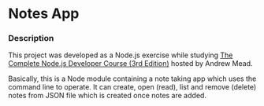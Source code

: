 # Notes App

### Description

This project was developed as a Node.js exercise while studying [The Complete Node.js Developer Course (3rd Edition)](https://www.udemy.com/course/the-complete-nodejs-developer-course-2/) hosted by Andrew Mead.

Basically, this is a Node module containing a note taking app which uses the command line to operate. It can create, open (read), list and remove (delete) notes from JSON file which is created once notes are added.
